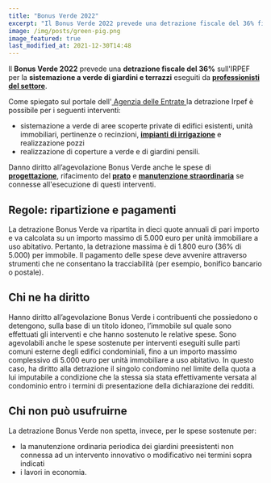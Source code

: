 ```yaml
---
title: "Bonus Verde 2022"
excerpt: "Il Bonus Verde 2022 prevede una detrazione fiscale del 36% fino a un importo di 5.000 euro per la progettazione e la sistemazione a verde di giardini e terrazzi"
image: /img/posts/green-pig.png
image_featured: true
last_modified_at: 2021-12-30T14:48
---
```

Il **Bonus Verde 2022** prevede una **detrazione fiscale del 36%** sull'IRPEF per la **sistemazione a verde di giardini e terrazzi** eseguiti da [**professionisti del settore**](/chi-sono/ "Potasiepe giardiniere e paesaggista").

Come spiegato sul portale dell'<a href="https://www.agenziaentrate.gov.it/portale/web/guest/bonus-verde/infogen-bonus-verde-cittadini" aria-label="vai al portale Agenzia delle Entrate" target="_blank" rel="nofollow noopener"> Agenzia delle Entrate </a> la detrazione Irpef è possibile per i seguenti interventi:

- sistemazione a verde di aree scoperte private di edifici esistenti, unità immobiliari, pertinenze o recinzioni, [**impianti di irrigazione**](/prodotti/impianti-di-irrigazione/ "Il Giardiniere Potasiepe installa impianti di irrigazione a Udine e Gorizia") e realizzazione pozzi
- realizzazione di coperture a verde e di giardini pensili.

Danno diritto all’agevolazione Bonus Verde anche le spese di [**progettazione**](/progettazione-giardini/ "progettazione giardini a Udine e Gorizia e in tutta Italia"), rifacimento del [**prato**](/prodotti/prato-a-rotoli/ "scopri il prato a rotoli, un prato vero a pronto effetto") e [**manutenzione straordinaria**](/servizi/giardiniere-a-domicilio/ "realizzazione e manutenzione di giardini e terrazzi a Udine e Gorizia") se connesse all'esecuzione di questi interventi.

## Regole: ripartizione e pagamenti

La detrazione Bonus Verde va ripartita in dieci quote annuali di pari importo e va calcolata su un importo massimo di 5.000 euro per unità immobiliare a uso abitativo. Pertanto,  la detrazione massima è di 1.800 euro (36% di 5.000) per immobile.
Il pagamento delle spese deve avvenire attraverso strumenti che ne consentano la tracciabilità (per esempio, bonifico bancario o postale).

## Chi ne ha diritto

Hanno diritto all’agevolazione Bonus Verde i contribuenti che possiedono o detengono, sulla base di un titolo idoneo, l’immobile sul quale sono effettuati gli interventi e che hanno sostenuto le relative spese.
Sono agevolabili anche le spese sostenute per interventi eseguiti sulle parti comuni esterne degli edifici condominiali, fino a un importo massimo complessivo di 5.000 euro per unità immobiliare a uso abitativo.
In questo caso, ha diritto alla detrazione il singolo condomino nel limite della quota a lui imputabile a condizione che la stessa sia stata effettivamente versata al condominio entro i termini di presentazione della dichiarazione dei redditi.

## Chi non può usufruirne

La detrazione Bonus Verde non spetta, invece, per le spese sostenute per:

- la manutenzione ordinaria periodica dei giardini preesistenti non connessa ad un intervento innovativo o modificativo nei termini sopra indicati
- i lavori in economia.
